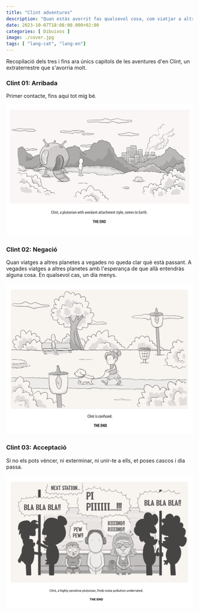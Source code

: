 ```yaml
---
title: "Clint adventures"
description: "Quan estàs avorrit fas qualsevol cosa, com viatjar a altres planetes, o dibuixar."
date: 2023-10-07T18:08:00.000+02:00
categories: [ Dibuixos ]
image: ./cover.jpg
tags: [ "lang-cat", "lang-en"]
---
```


Recopilació dels tres i fins ara únics capítols de les aventures d'en Clint, un extraterrestre que s'avorria molt.

### Clint 01: Arribada
Primer contacte, fins aquí tot mig bé.

![Clint 01 - Arribada](clint-1.webp "Clint 01: You are here")

### Clint 02: Negació

Quan viatges a altres planetes a vegades no queda clar què està passant. A vegades viatges a altres planetes amb l'esperança de que allà entendràs alguna cosa. En qualsevol cas, un dia menys.

![Clint 02 - Negació](clint-2.webp "Clint 02: They are here too")

### Clint 03: Acceptació

Si no els pots vèncer, ni exterminar, ni unir-te a ells, et poses cascos i dia passa.

![Clint 03 - Acceptació](clint-3.webp "Clint 03: We'll be fine")
